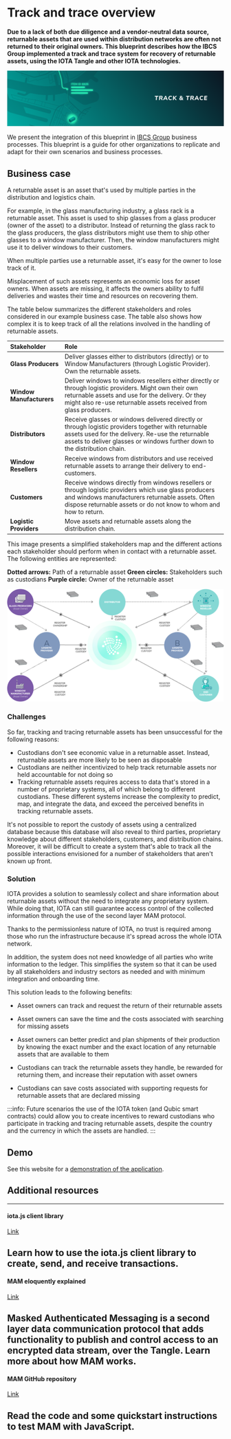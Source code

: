 # Track and trace overview

**Due to a lack of both due diligence and a vendor-neutral data source, returnable assets that are used within distribution networks are often not returned to their original owners. This blueprint describes how the IBCS Group implemented a track and trace system for recovery of returnable assets, using the IOTA Tangle and other IOTA technologies.**

![Track and Trace](../images/track-and-trace-thumbnail.png)

We present the integration of this blueprint in [IBCS Group](https://www.ibcsgroup.com/) business processes. This blueprint is a guide for other organizations to replicate and adapt for their own scenarios and business processes.

## Business case

A returnable asset is an asset that's used by multiple parties in the distribution and logistics chain.

For example, in the glass manufacturing industry, a glass rack is a returnable asset. This asset is used to ship glasses from a glass producer (owner of the asset) to a distributor. Instead of returning the glass rack to the glass producers, the glass distributors might use them to ship other glasses to a window manufacturer. Then, the window manufacturers might use it to deliver windows to their customers.

When multiple parties use a returnable asset, it's easy for the owner to lose track of it.

Misplacement of such assets represents an economic loss for asset owners. When assets are missing, it affects the owners ability to fulfil deliveries and wastes their time and resources on recovering them. 

The table below summarizes the different stakeholders and roles considered in our example business case. The table also shows how complex it is to keep track of all the relations involved in the handling of returnable assets. 

| **Stakeholder**       | **Role** |
|:---------------|:--------|
| **Glass Producers** | Deliver glasses either to distributors (directly) or to Window Manufacturers (through Logistic Provider). Own the returnable assets. |
| **Window Manufacturers** | Deliver windows to windows resellers either directly or through logistic providers. Might own their own returnable assets and use for the delivery. Or they might also re-use returnable assets received from glass producers.  |
| **Distributors**   | Receive glasses or windows delivered directly or through logistic providers together with returnable assets used for the delivery. Re-use the returnable assets to deliver glasses or windows further down to the distribution chain.  | 
| **Window Resellers**   | Receive windows from distributors and use received returnable assets to arrange their delivery to end-customers. | 
| **Customers**    | Receive windows directly from windows resellers or through logistic providers which use glass producers and windows manufacturers returnable assets. Often dispose returnable assets or do not know to whom and how to return.  | 
| **Logistic Providers**   | Move assets and returnable assets along the distribution chain.  | 

This image presents a simplified stakeholders map and the different actions each stakeholder should perform when in contact with a returnable asset. The following entities are represented:

**Dotted arrows:** Path of a returnable asset
**Green circles:** Stakeholders such as custodians
**Purple circle:** Owner of the returnable asset 

![Returnable assets stakeholder map](../images/track-and-trace-returnable-assets-stakeholders.png)

### Challenges

So far, tracking and tracing returnable assets has been unsuccessful for the following reasons: 

- Custodians don't see economic value in a returnable asset. Instead, returnable assets are more likely to be seen as disposable
- Custodians are neither incentivized to help track returnable assets nor held accountable for not doing so
- Tracking returnable assets requires access to data that's stored in a number of proprietary systems, all of which belong to different custodians. These different systems increase the complexity to predict, map, and integrate the data, and exceed the perceived benefits in tracking returnable assets.

It's not possible to report the custody of assets using a centralized database because this database will also reveal to third parties, proprietary knowledge about different stakeholders, customers, and distribution chains. Moreover, it will be difficult to create a system that's able to track all the possible interactions envisioned for a number of stakeholders that aren't known up front.

### Solution

IOTA provides a solution to seamlessly collect and share information about returnable assets without the need to integrate any proprietary system. While doing that, IOTA can still guarantee access control of the collected information through the use of the second layer MAM protocol.

Thanks to the permissionless nature of IOTA, no trust is required among those who run the infrastructure because it's spread across the whole IOTA network. 

In addition, the system does not need knowledge of all parties who write information to the ledger. This simplifies the system so that it can be used by all stakeholders and industry sectors as needed and with minimum integration and onboarding time.

This solution leads to the following benefits: 

- Asset owners can track and request the return of their returnable assets

- Asset owners can save the time and the costs associated with searching for missing assets

- Asset owners can better predict and plan shipments of their production by knowing the exact number and the exact location of any returnable assets that are available to them

- Custodians can track the returnable assets they handle, be rewarded for returning them, and increase their reputation with asset owners

- Custodians can save costs associated with supporting requests for returnable assets that are declared missing

:::info:
Future scenarios the use of the IOTA token (and Qubic smart contracts) could allow you to create incentives to reward custodians who participate in tracking and tracing returnable assets, despite the country and the currency in which the assets are handled.
:::

## Demo

See this website for a [demonstration of the application](http://tradedemo.iota.org).
 	 	 
## Additional resources

---------------
#### iota.js client library ####
[Link](root://iota-js/0.1/introduction/overview.md)

Learn how to use the iota.js client library to create, send, and receive transactions.
---
#### MAM eloquently explained ####
[Link](https://blog.iota.org/introducing-masked-authenticated-messaging-e55c1822d50e)

Masked Authenticated Messaging is a second layer data communication protocol that adds functionality to publish and control access to an encrypted data stream, over the Tangle. Learn more about how MAM works.
---
#### MAM GitHub repository ####
[Link](https://github.com/iotaledger/mam.client.js)

Read the code and some quickstart instructions to test MAM with JavaScript.
---------------
